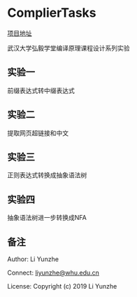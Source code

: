 # ComplierTasks

[项目地址](https://github.com/Isaac-Li-cn/ComplierTasks)

武汉大学弘毅学堂编译原理课程设计系列实验

## 实验一

前缀表达式转中缀表达式

## 实验二

提取网页超链接和中文

## 实验三

正则表达式转换成抽象语法树

## 实验四

抽象语法树进一步转换成NFA

## 备注

Author: Li Yunzhe

Connect: liyunzhe@whu.edu.cn

License: Copyright (c) 2019 Li Yunzhe
